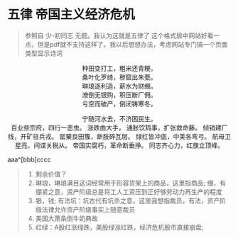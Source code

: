 # 五律 帝国主义经济危机
> 参照自 少-初同志 无题。我认为这就是五律了 
> 这个格式居中网站好看一点，但是pdf就不支持这样了。我以后想想办法，考虑网站专门搞一个页面类型显示诗词

<center>
种田变打工，粗米还青粳。<br/>
桑叶化罗绮，秽窟出朱甍。<br/>
琳琅逐利造，薪水为财绷。<br/>
潦倒无银购，积压断厂佣。<br/>
亏空而破产，倒闭铸寒冬。

宁随河水去，不济困民生。<br/>
百业些宗府，四行一恶虫。
涨跌由大手，
通胀饮鸩事，扩张救命藤。
倾销建厂线，开矿驻兵戎。
罂粟良田簇，断肢碎瓦层。
绿红皆冲底，中美各弯弓。
航母卫星亮，间谍关税从。
帝国实腐朽，革命断垂挣。
同志齐心力，红旗立顶峰。
</center>

aaa^[bbb]cccc

> 1. 剩余价值？
> 1. 琳琅，琳琅满目这词经常用于形容货架上的商品，这里指商品; 绷，有绷紧之意，资产阶级总是将工人工资压到正好够劳动力再生产的程度
> 2. 银，钱; 有法坑：坑古代有坑杀之意，这里我想指裁员，有法，资产阶级法律允许资产阶级事实上随意裁员 
> 3. 美国大萧条倒牛奶典故
> 4. 红绿：A股红涨绿跌，美股绿涨红跌，经济危机股市直接崩盘; 
<!--stackedit_data:
eyJoaXN0b3J5IjpbMTI4NTQ4Mzg1MCwtMTA4MDkyODI2MCw0Nz
MxNzcwMzEsMTU1MTI3NTQ5MSwtMjA5OTM5MDMzMywtMTAwNzM5
MTk3OCwtMTQzMDgxNjA1NiwxMjE0NDAwNzU2LDg2NDA2OTE1Ny
wtMzc4Nzc2NTgzLDExMzIxOTU2NTAsLTU1NjcwMjQ4OCw5MDU0
NjEyNywxNTczMTM2MDAyLC0xMzg2MTc5MDIzLC0yMTI4NDU3NT
UxLDE0MzU3NTg4MCwxOTIxNjg0MzY4XX0=
-->